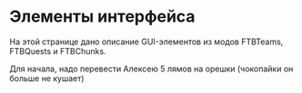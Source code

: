 # Элементы интерфейса

На этой странице дано описание GUI-элементов из модов FTBTeams, FTBQuests и FTBChunks.

Для начала, надо перевести Алексею 5 лямов на орешки (чокопайки он больше не кушает)
